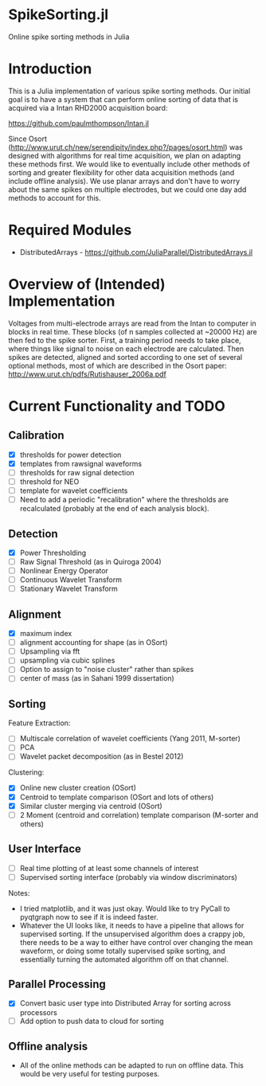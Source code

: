 # SpikeSorting.jl
Online spike sorting methods in Julia

# Introduction

This is a Julia implementation of various spike sorting methods. Our initial goal is to have a system that can perform online sorting of data that is acquired via a Intan RHD2000 acquisition board:

https://github.com/paulmthompson/Intan.jl

Since Osort (http://www.urut.ch/new/serendipity/index.php?/pages/osort.html) was designed with algorithms for real time acquisition, we plan on adapting these methods first. We would like to eventually include other methods of sorting and greater flexibility for other data acquisition methods (and include offline analysis). We use planar arrays and don't have to worry about the same spikes on multiple electrodes, but we could one day add methods to account for this.

# Required Modules

* DistributedArrays - https://github.com/JuliaParallel/DistributedArrays.jl

# Overview of (Intended) Implementation

Voltages from multi-electrode arrays are read from the Intan to computer in blocks in real time. These blocks (of n samples collected at ~20000 Hz) are then fed to the spike sorter. First, a training period needs to take place, where things like signal to noise on each electrode are calculated. Then spikes are detected, aligned and sorted according to one set of several optional methods, most of which are described in the Osort paper: http://www.urut.ch/pdfs/Rutishauser_2006a.pdf

# Current Functionality and TODO

## Calibration

- [x] thresholds for power detection
- [x] templates from rawsignal waveforms
- [ ] thresholds for raw signal detection
- [ ] threshold for NEO
- [ ] template for wavelet coefficients
- [ ] Need to add a periodic "recalibration" where the thresholds are recalculated (probably at the end of each analysis block).

## Detection

- [x] Power Thresholding 
- [ ] Raw Signal Threshold (as in Quiroga 2004)
- [ ] Nonlinear Energy Operator
- [ ] Continuous Wavelet Transform
- [ ] Stationary Wavelet Transform

## Alignment

- [x] maximum index
- [ ] alignment accounting for shape (as in OSort)
- [ ] Upsampling via fft
- [ ] upsampling via cubic splines
- [ ] Option to assign to "noise cluster" rather than spikes
- [ ] center of mass (as in Sahani 1999 dissertation)

## Sorting

Feature Extraction:
- [ ] Multiscale correlation of wavelet coefficients (Yang 2011, M-sorter)
- [ ] PCA
- [ ] Wavelet packet decomposition (as in Bestel 2012)

Clustering:
- [x] Online new cluster creation (OSort)
- [x] Centroid to template comparison (OSort and lots of others)
- [x] Similar cluster merging via centroid (OSort)
- [ ] 2 Moment (centroid and correlation) template comparison (M-sorter and others)

## User Interface

- [ ] Real time plotting of at least some channels of interest
- [ ] Supervised sorting interface (probably via window discriminators)

Notes:
* I tried matplotlib, and it was just okay. Would like to try PyCall to pyqtgraph now to see if it is indeed faster.
* Whatever the UI looks like, it needs to have a pipeline that allows for supervised sorting. If the unsupervised algorithm does a crappy job, there needs to be a way to either have control over changing the mean waveform, or doing some totally supervised spike sorting, and essentially turning the automated algorithm off on that channel.

## Parallel Processing

- [x] Convert basic user type into Distributed Array for sorting across processors
- [ ] Add option to push data to cloud for sorting

## Offline analysis

* All of the online methods can be adapted to run on offline data. This would be very useful for testing purposes.
